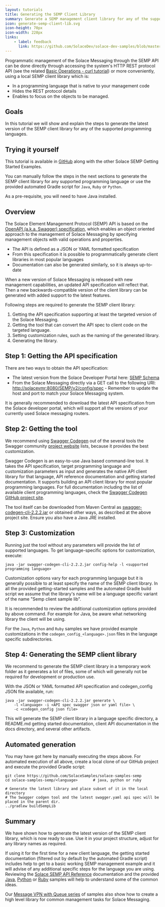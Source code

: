 ```yaml
---
layout: tutorials
title: Generating the SEMP Client Library
summary: Generate a SEMP management client library for any of the supported programming languages
icon: generate-semp-client-lib.svg
icon-height: 70px
icon-width: 228px
links:
    - label: feedback
      link: https://github.com/SolaceDev/solace-dev-samples/blob/master/src/pages/tutorials/semp/generate-semp-client-lib.md
---
```


Programmatic management of the Solace Messaging through the SEMP API can be done directly through accessing the system's HTTP REST protocol API (see the related [Basic Operations - curl tutorial](../curl/)) or more conveniently, using a local SEMP client library which is:

* In a programming language that is native to your management code
* Hides the REST protocol details
* Enables to focus on the objects to be managed.

## Goals

In this tutorial we will show and explain the steps to generate the latest version of the SEMP client library for any of the supported programming languages.

## Trying it yourself

This tutorial is available in [GitHub](https://github.com/SolaceSamples/solace-samples-semp) along with the other Solace SEMP Getting Started Examples.

You can manually follow the steps in the next sections to generate the SEMP client library for any supported programming language or use the provided automated Gradle script for `Java`, `Ruby` or `Python`.

As a pre-requisite, you will need to have Java installed.

## Overview

The Solace Element Management Protocol (SEMP) API is based on the [OpenAPI (a.k.a. Swagger) specification](https://swagger.io/specification/), which enables an object oriented approach to the management of Solace Messaging by specifying management objects with valid operations and properties.

* The API is defined as a JSON or YAML formatted specification
* From this specification it is possible to programmatically generate client libraries in most popular languages
* Documentation can also be generated similarly, so it is always up-to-date

When a new version of Solace Messaging is released with new management capabilities, an updated API specification will reflect that. Then a new backwards-compatible version of the client library can be generated with added support to the latest features.

Following steps are required to generate the SEMP client library:

1. Getting the API specification supporting at least the targeted version of the Solace Messaging.
2. Getting the tool that can convert the API spec to client code on the targeted language.
3. Setting customization rules, such as the naming of the generated library.
4. Generating the library.

## Step 1: Getting the API specification

There are two ways to obtain the API specification:

* The latest version from the Solace Developer Portal here: [SEMP Schema](https://docs.solace.com/SEMP/SEMP-API-Archit.htm#SEMP)
* From the Solace Messaging directly via a GET call to the following URI: [http://solacevmr:8080/SEMP/v2/config/spec](http://solacevmr:8080/SEMP/v2/config/spec) - Remember to update the host and port to match your Solace Messaging system.

It is generally recommended to download the latest API specification from the Solace developer portal, which will support all the versions of your currently used Solace messaging routers.

## Step 2: Getting the tool

We recommend using [Swagger Codegen](https://swagger.io/swagger-codegen/) out of the several tools the Swagger community [project website](https://swagger.io/tools/) lists, because it provides the best customization.

Swagger Codegen is an easy-to-use Java based command-line tool. It takes the API specification, target programming language and customization parameters as input and generates the native API client library for that language, API reference documentation and getting started documentation. It supports building an API client library for most popular programming languages. For full documentation including the list of available client programming languages, check the [Swagger Codegen GitHub project site](https://github.com/swagger-api/swagger-codegen#overview).

The tool itself can be downloaded from Maven Central as [swagger-codegen-cli-2.2.2.jar](https://central.maven.org/maven2/io/swagger/swagger-codegen-cli/2.2.2/swagger-codegen-cli-2.2.2.jar) or obtained other ways, as described at the above project site. Ensure you also have a Java JRE installed.

## Step 3: Customization

Running just the tool without any parameters will provide the list of supported languages. To get language-specific options for customization, execute:

```
java -jar swagger-codegen-cli-2.2.2.jar config-help -l <supported programming language>
```

Customization options vary for each programming language but it is generally possible to at least specify the name of the SEMP client library. In all the provided getting-started samples and the automated Gradle build script we assume that the library's name will be a language specific variant of the name "Semp client sample lib".

It is recommended to review the additional customization options provided by above command. For example for Java,  be aware what networking library the client will be using.

For the `Java`, `Python` and `Ruby` samples we have provided example customizations in the `codegen_config_<language>.json` files in the language specific subdirectories.

## Step 4: Generating the SEMP client library

We recommend to generate the SEMP client library in a temporary work folder as it generates a lot of files, some of which will generally not be required for development or production use.

With the JSON or YAML formatted API specification and codegen_config JSON file available, run:

```
java -jar swagger-codegen-cli-2.2.2.jar generate \
    -l <language> -i <API spec swagger json or yaml file> \
    -c <codegen_config json file>
```

This will generate the SEMP client library in a language specific directory, a README.md getting started documentation, client API documentation in the docs directory, and several other artifacts.

## Automated generation

You may have got here by manually executing the steps above. For automated execution of all above, create a local clone of our GitHub project and execute the provided Gradle script:

```
git clone https://github.com/SolaceSamples/solace-samples-semp
cd solace-samples-semp/<language>       # java, python or ruby

# Generate the latest library and place subset of it in the local directory
# The Swagger codgen tool and the latest swagger.yaml api spec will be placed in the parent dir.
../gradlew buildSempLib                 
```

## Summary

We have shown how to generate the latest version of the SEMP client library, which is now ready to use. Use it in your project structure, adjust for any library names as required.

If using it for the first time for a new client language, the getting started documentation (filtered out by default by the automated Gradle script) includes help to get to a basic working SEMP management example and it will advise of any additional specific steps for the language you are using. Reviewing the [Solace SEMP API Reference](https://docs.solace.com/SEMP/SEMP-API-Ref.htm) documentation and the provided [Java](../messagevpn-with-queue-java/), [Python](../messagevpn-with-queue-python/) or [Ruby](../messagevpn-with-queue-ruby/) samples will help to understand some of the common ideas.

Our [Message VPN with Queue series](../messagevpn-with-queue-java/) of samples also show how to create a high level library for common management tasks for Solace Messaging.
